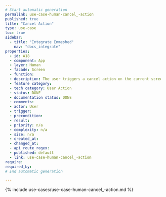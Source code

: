 ```yaml
---
# Start automatic generation
permalink: use-case-human-cancel_-action
published: true
title: "Cancel Action"
type: use-case
toc: true
sidebar:
  - title: "Integrate Enmeshed"
    nav: "docs_integrate"
properties:
  - id: A18
  - component: App
  - layer: Human
  - facade: Screen
  - function:
  - description: The user triggers a cancel action on the current screen, e.g. to postpone a decision. There should be a show/navigation use case before using this use case (to define the screen).
  - feature category:
  - tech category: User Action
  - status: DONE
  - documentation status: DONE
  - comments:
  - actor: User
  - trigger:
  - precondition:
  - result:
  - priority: n/a
  - complexity: n/a
  - size: n/a
  - created_at:
  - changed_at:
  - api_route_regex:
  - published: default
  - link: use-case-human-cancel_-action
require:
required_by:
# End automatic generation

---
```


{% include use-cases/use-case-human-cancel_-action.md %}

